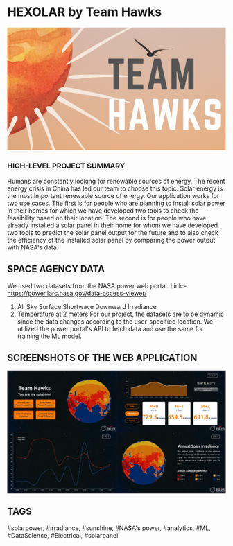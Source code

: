 # HEXOLAR by Team Hawks

<img src="Assets/team_hawks.png" alt="" />

### HIGH-LEVEL PROJECT SUMMARY
Humans are constantly looking for renewable sources of energy. The recent energy crisis in China has led our team to choose this topic. Solar energy is the most important renewable source of energy. Our application works for two use cases. The first is for people who are planning to install solar power in their homes for which we have developed two tools to check the feasibility based on their location. The second is for people who have already installed a solar panel in their home for whom we have developed two tools to predict the solar panel output for the future and to also check the efficiency of the installed solar panel by comparing the power output with NASA's data.


## SPACE AGENCY DATA
We used two datasets from the NASA power web portal.
Link:- https://power.larc.nasa.gov/data-access-viewer/
1) All Sky Surface Shortwave Downward Irradiance
2) Temperature at 2 meters
For our project, the datasets are to be dynamic since the data changes according to the user-specified location. We utilized the power portal's API to fetch data and use the same for training the ML model.

## SCREENSHOTS OF THE WEB APPLICATION
<div style="display: flex; width: 50%">
  <img src="Assets/home.png" alt="" />
  <img src="Assets/predictor.png" alt="" />
</div>
<div style="display: flex; width: 50%">
  <img src="Assets/compare.png" alt="" />
  <img src="Assets/visualizer.png" alt="" />
</div>

## TAGS
#solarpower, #irradiance, #sunshine, #NASA's power, #analytics, #ML, #DataScience, #Electrical, #solarpanel
